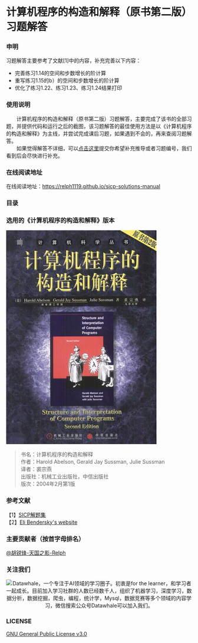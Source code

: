 # 计算机程序的构造和解释（原书第二版）习题解答
### 申明
习题解答主要参考了文献[1]中的内容，补充完善以下内容：  
- 完善练习1.14的空间和步数增长的阶计算
- 重写练习1.15的b）的空间和步数增长的阶计算
- 优化了练习1.22、练习1.23、练习1.24结果打印

### 使用说明
&emsp;&emsp;计算机程序的构造和解释（原书第二版）习题解答，主要完成了该书的全部习题，并提供代码和运行之后的截图，该习题解答的最佳使用方法是以《计算机程序的构造和解释》为主线，并尝试完成课后习题，如果遇到不会的，再来查阅习题解答。  
&emsp;&emsp;如果觉得解答不详细，可以[点击这里](https://github.com/relph1119/sicp-solutions-manual/issues)提交你希望补充推导或者习题编号，我们看到后会尽快进行补充。

### 在线阅读地址
在线阅读地址：https://relph1119.github.io/sicp-solutions-manual

### 目录

### 选用的《计算机程序的构造和解释》版本
<img src="https://github.com/relph1119/sicp-solutions-manual/blob/master/res/sicp-book.jpg?raw=true" width="408" height= "580">

> 书名：计算机程序的构造和解释<br/>
> 作者：Harold Abelson, Gerald Jay Sussman, Julie Sussman<br/>
> 译者：裘宗燕<br/>
> 出版社：机械工业出版社，中信出版社<br/>
> 版次：2004年2月第1版<br/>

### 参考文献
【1】[SICP解题集](https://sicp.readthedocs.io/en/latest/)  
【2】[Eli Bendersky's website](https://eli.thegreenplace.net/tag/sicp)

### 主要贡献者（按首字母排名）
 [@胡锐锋-天国之影-Relph](https://github.com/Relph1119)

### 关注我们
<div align=center><img src="https://raw.githubusercontent.com/datawhalechina/pumpkin-book/master/res/qrcode.jpeg" width = "250" height = "270" alt="Datawhale，一个专注于AI领域的学习圈子。初衷是for the learner，和学习者一起成长。目前加入学习社群的人数已经数千人，组织了机器学习，深度学习，数据分析，数据挖掘，爬虫，编程，统计学，Mysql，数据竞赛等多个领域的内容学习，微信搜索公众号Datawhale可以加入我们。"></div>

### LICENSE
[GNU General Public License v3.0](https://github.com/relph1119/sicp-solutions-manual/blob/master/LICENSE)